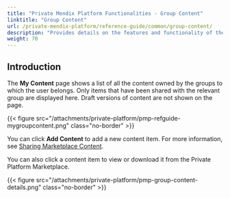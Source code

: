 ```yaml
---
title: "Private Mendix Platform Functionalities - Group Content"
linktitle: "Group Content"
url: /private-mendix-platform/reference-guide/common/group-content/
description: "Provides details on the features and functionality of the Group Content page of Private Mendix Platform."
weight: 70
---
```


## Introduction

The **My Content** page shows a list of all the content owned by the groups to which the user belongs. Only items that have been shared with the relevant group are displayed here. Draft versions of content are not shown on the page.

{{< figure src="/attachments/private-platform/pmp-refguide-mygroupcontent.png" class="no-border" >}}

You can click **Add Content** to add a new content item. For more information, see [Sharing Marketplace Content](/private-mendix-platform/user-guide/#sharing-content-with-groups).

You can also click a content item to view or download it from the Private Platform Marketplace.

{{< figure src="/attachments/private-platform/pmp-group-content-details.png" class="no-border" >}}
